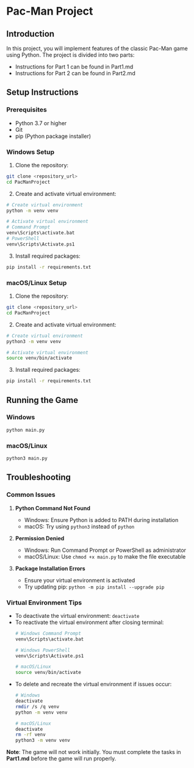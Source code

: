 
# Pac-Man Project

## Introduction
In this project, you will implement features of the classic Pac-Man game using Python. The project is divided into two parts:
- Instructions for Part 1 can be found in Part1.md
- Instructions for Part 2 can be found in Part2.md

## Setup Instructions

### Prerequisites
- Python 3.7 or higher
- Git
- pip (Python package installer)

### Windows Setup

1. Clone the repository:
```bash
git clone <repository_url>
cd PacManProject
```

2. Create and activate virtual environment:
```bash
# Create virtual environment
python -m venv venv

# Activate virtual environment
# Command Prompt
venv\Scripts\activate.bat
# PowerShell
venv\Scripts\Activate.ps1
```

3. Install required packages:
```bash
pip install -r requirements.txt
```

### macOS/Linux Setup

1. Clone the repository:
```bash
git clone <repository_url>
cd PacManProject
```

2. Create and activate virtual environment:
```bash
# Create virtual environment
python3 -m venv venv

# Activate virtual environment
source venv/bin/activate
```

3. Install required packages:
```bash
pip install -r requirements.txt
```

## Running the Game

### Windows
```bash
python main.py
```

### macOS/Linux
```bash
python3 main.py
```

## Troubleshooting

### Common Issues

1. **Python Command Not Found**
   - Windows: Ensure Python is added to PATH during installation
   - macOS: Try using `python3` instead of `python`

2. **Permission Denied**
   - Windows: Run Command Prompt or PowerShell as administrator
   - macOS/Linux: Use `chmod +x main.py` to make the file executable

3. **Package Installation Errors**
   - Ensure your virtual environment is activated
   - Try updating pip: `python -m pip install --upgrade pip`

### Virtual Environment Tips

- To deactivate the virtual environment: `deactivate`
- To reactivate the virtual environment after closing terminal:
  ```bash
  # Windows Command Prompt
  venv\Scripts\activate.bat
  
  # Windows PowerShell
  venv\Scripts\Activate.ps1
  
  # macOS/Linux
  source venv/bin/activate
  ```
- To delete and recreate the virtual environment if issues occur:
  ```bash
  # Windows
  deactivate
  rmdir /s /q venv
  python -m venv venv

  # macOS/Linux
  deactivate
  rm -rf venv
  python3 -m venv venv
  ```

**Note**: The game will not work initially. You must complete the tasks in **Part1.md** before the game will run properly.

